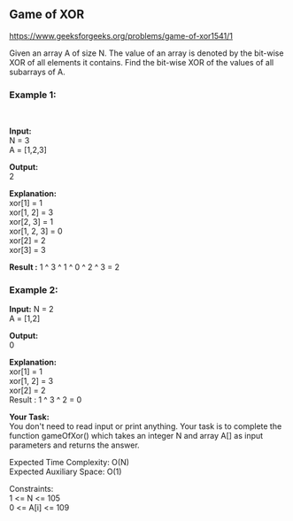 <h2>Game of XOR</h2>

https://www.geeksforgeeks.org/problems/game-of-xor1541/1

Given an array A of size N. The value of an array is denoted by the bit-wise XOR of all elements it contains. Find the bit-wise XOR of the values of all subarrays of A.
 <br>
<h3>Example 1:</h3> <br>

**Input:**  <br>
N = 3  <br>
A = [1,2,3]  <br>

**Output:**  <br>
2 <br>

**Explanation:** <br>
xor[1] = 1 <br>
xor[1, 2] = 3 <br>
xor[2, 3] = 1 <br>
xor[1, 2, 3] = 0 <br>
xor[2] = 2 <br>
xor[3] = 3 <br>

**Result :** 1 ^ 3 ^ 1 ^ 0 ^ 2 ^ 3 = 2

<h3>Example 2:</h3>

**Input:** 
N = 2 <br>
A = [1,2] <br>

**Output:** <br> 
0 <br>

**Explanation:** <br>
xor[1] = 1 <br>
xor[1, 2] = 3 <br>
xor[2] = 2 <br>
Result : 1 ^ 3 ^ 2 = 0 <br>

**Your Task:** <br>
You don't need to read input or print anything. Your task is to complete the function gameOfXor() which takes an integer N and array A[] as input parameters and returns the answer. <br>

Expected Time Complexity: O(N) <br>
Expected Auxiliary Space: O(1) <br>

Constraints: <br>
1 <= N <= 105 <br>
0 <= A[i] <= 109
